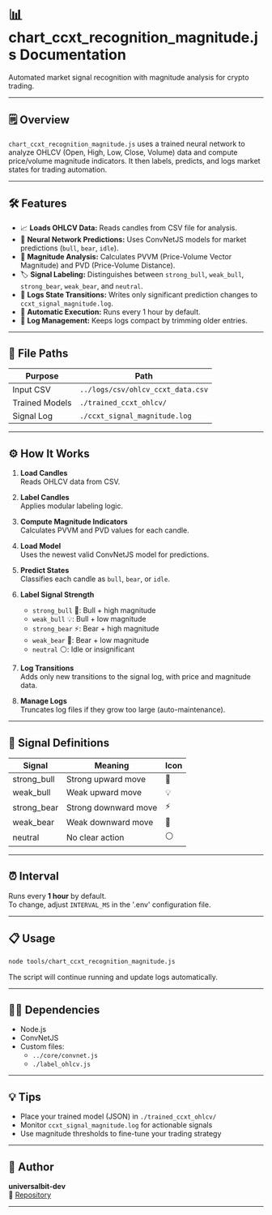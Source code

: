 # 📊 chart_ccxt_recognition_magnitude.js Documentation

Automated market signal recognition with magnitude analysis for crypto trading.

---

## 🗒️ Overview

`chart_ccxt_recognition_magnitude.js` uses a trained neural network to analyze OHLCV (Open, High, Low, Close, Volume) data and compute price/volume magnitude indicators. It then labels, predicts, and logs market states for trading automation.

---

## 🛠️ Features

- 📈 **Loads OHLCV Data:** Reads candles from CSV file for analysis.
- 🤖 **Neural Network Predictions:** Uses ConvNetJS models for market predictions (`bull`, `bear`, `idle`).
- 📏 **Magnitude Analysis:** Calculates PVVM (Price-Volume Vector Magnitude) and PVD (Price-Volume Distance).
- 🏷️ **Signal Labeling:** Distinguishes between `strong_bull`, `weak_bull`, `strong_bear`, `weak_bear`, and `neutral`.
- 📝 **Logs State Transitions:** Writes only significant prediction changes to `ccxt_signal_magnitude.log`.
- 🔄 **Automatic Execution:** Runs every 1 hour by default.
- 🧹 **Log Management:** Keeps logs compact by trimming older entries.

---

## 📂 File Paths

| Purpose           | Path                                         |
|-------------------|----------------------------------------------|
| Input CSV         | `../logs/csv/ohlcv_ccxt_data.csv`            |
| Trained Models    | `./trained_ccxt_ohlcv/`                      |
| Signal Log        | `./ccxt_signal_magnitude.log`                |

---

## ⚙️ How It Works

1. **Load Candles**  
   Reads OHLCV data from CSV.

2. **Label Candles**  
   Applies modular labeling logic.

3. **Compute Magnitude Indicators**  
   Calculates PVVM and PVD values for each candle.

4. **Load Model**  
   Uses the newest valid ConvNetJS model for predictions.

5. **Predict States**  
   Classifies each candle as `bull`, `bear`, or `idle`.

6. **Label Signal Strength**  
   - `strong_bull` 🚀: Bull + high magnitude  
   - `weak_bull` 💡: Bull + low magnitude  
   - `strong_bear` ⚡: Bear + high magnitude  
   - `weak_bear` 🐾: Bear + low magnitude  
   - `neutral` ⚪: Idle or insignificant

7. **Log Transitions**  
   Adds only new transitions to the signal log, with price and magnitude data.

8. **Manage Logs**  
   Truncates log files if they grow too large (auto-maintenance).

---

## 🔔 Signal Definitions

| Signal         | Meaning                | Icon  |
|----------------|------------------------|-------|
| strong_bull    | Strong upward move     | 🚀    |
| weak_bull      | Weak upward move       | 💡    |
| strong_bear    | Strong downward move   | ⚡    |
| weak_bear      | Weak downward move     | 🐾    |
| neutral        | No clear action        | ⚪    |

---

## ⏰ Interval

Runs every **1 hour** by default.  
To change, adjust `INTERVAL_MS` in the '.env' configuration file.

---

## 📋 Usage

```bash
node tools/chart_ccxt_recognition_magnitude.js
```
The script will continue running and update logs automatically.

---

## 🧑‍💻 Dependencies

- Node.js
- ConvNetJS
- Custom files:
  - `../core/convnet.js`
  - `./label_ohlcv.js`

---

## 💡 Tips

- Place your trained model (JSON) in `./trained_ccxt_ohlcv/`
- Monitor `ccxt_signal_magnitude.log` for actionable signals
- Use magnitude thresholds to fine-tune your trading strategy

---

## 👤 Author

**universalbit-dev**  
🔗 [Repository](https://github.com/universalbit-dev/gekko-m4-globular-cluster)

---
